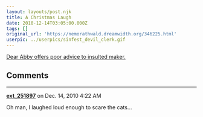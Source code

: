 ```yaml
---
layout: layouts/post.njk
title: A Christmas Laugh
date: 2010-12-14T03:05:00.000Z
tags: []
original_url: 'https://nemorathwald.dreamwidth.org/346225.html'
userpic: ../userpics/sinfest_devil_clerk.gif
---
```

[Dear Abby offers poor advice to insulted maker.](http://www.boingboing.net/2010/12/13/dear-abby-offers-poo.html?utm_source=feedburner&utm_medium=feed&utm_campaign=Feed:+boingboing/iBag+\(Boing+Boing\))

## Comments

---

**[ext_251897](https://www.dreamwidth.org/users/ext_251897)** on Dec. 14, 2010 4:22 AM

Oh man, I laughed loud enough to scare the cats...
